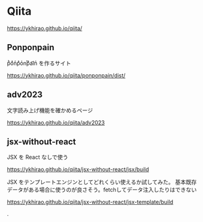 # Qiita

https://ykhirao.github.io/qiita/

## Ponponpain

pͪoͣnͬpͣoͥnͭpͣa͡inͥ を作るサイト

https://ykhirao.github.io/qiita/ponponpain/dist/


## adv2023

文字読み上げ機能を確かめるページ

https://ykhirao.github.io/qiita/adv2023


## jsx-without-react

JSX を React なしで使う

https://ykhirao.github.io/qiita/jsx-without-react/jsx/build

JSX をテンプレートエンジンとしてどれくらい使えるか試してみた。
基本既存データがある場合に使うのが良さそう。fetchしてデータ注入したりはできない

https://ykhirao.github.io/qiita/jsx-without-react/jsx-template/build

.
